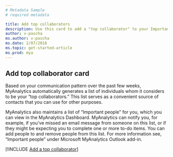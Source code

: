 ```yaml
---
# Metadata Sample
# required metadata

title: Add top collaborators
description: Use this card to add a "top collaborator" to your Important people list. 
author: v-pascha
ms.author: v-pascha
ms.date: 2/07/2018
ms.topic: get-started-article
ms.prod: mya
---
```


## Add top collaborator card 

Based on your communication pattern over the past few weeks, MyAnalytics automatically generates a list of individuals whom it considers to be your “top collaborators.” This list serves as a convenient source of contacts that you can use for other purposes.  

MyAnalytics also maintains a list of “Important people” for you, which you can view in the MyAnalytics Dashboard. MyAnalytics can notify you, for example, if you’ve missed an email message from someone on this list, or if they might be expecting you to complete one or more to-do items. You can add people to and remove people from this list. For more information see, “Important people” under Microsoft MyAnalytics Outlook add-in.  

[!INCLUDE [Add a top collaborator](../../Includes/to_add_a_top_collaborator.md)]
